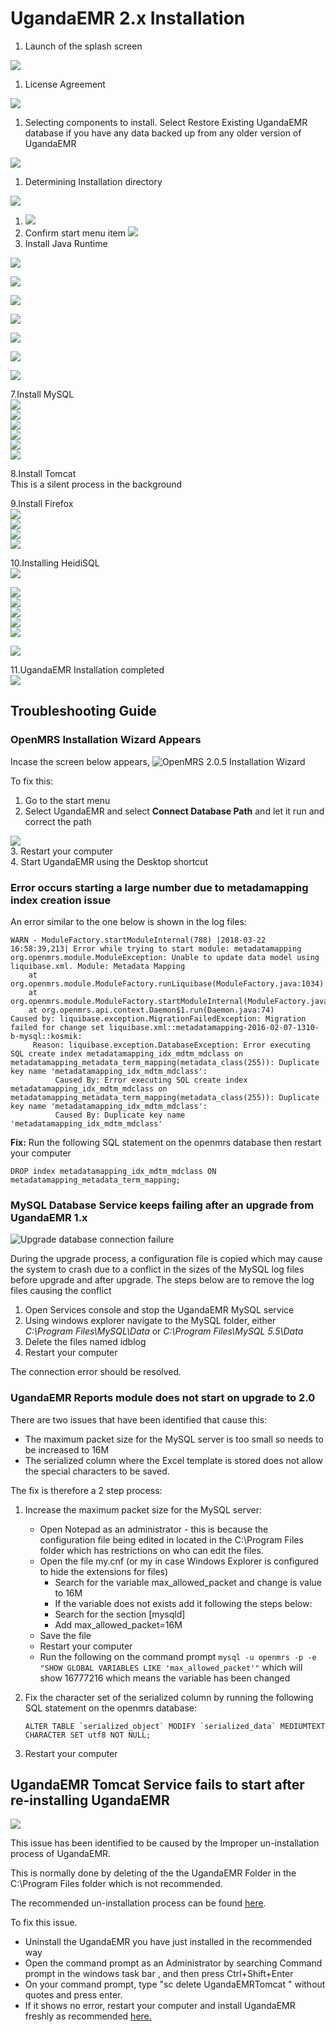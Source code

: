 # UgandaEMR 2.x Installation

1. Launch of the splash screen

![](../.gitbook/assets/splash%20%281%29.jpg)

1. License Agreement

![](../.gitbook/assets/1.2-agreement%20%281%29.jpg)

1. Selecting components to install. Select Restore Existing UgandaEMR database if you have any data backed up from any older version of UgandaEMR

![](../.gitbook/assets/Components%20%281%29.PNG)

1. Determining Installation directory

![](../.gitbook/assets/1.4-location%20%281%29.jpg)

1. ![](../.gitbook/assets/Components.PNG)
2. Confirm start menu item ![](../.gitbook/assets/1.5-shortcut%20%281%29.jpg)
3. Install Java Runtime

![](../.gitbook/assets/2.1-inst-java%20%281%29.jpg)

![](../.gitbook/assets/Java1.1.PNG)

![](../.gitbook/assets/Java2.PNG)

![](../.gitbook/assets/Java3.PNG)

![](../.gitbook/assets/Java4.PNG)

![](../.gitbook/assets/Java5.PNG)

![](../.gitbook/assets/Java6.PNG)

7.Install MySQL  
![](../.gitbook/assets/3.1-mysql-configure%20%281%29.jpg)  
![](../.gitbook/assets/3.2-standard%20%281%29.jpg)  
![](../.gitbook/assets/3.3-comd1%20%281%29.jpg)  
![](../.gitbook/assets/3.4-password-for-root%20%281%29.jpg)  
![](../.gitbook/assets/3.5-execute%20%281%29.jpg)  
![](../.gitbook/assets/3.6-mysql-finished%20%281%29.jpg)

8.Install Tomcat  
This is a silent process in the background

9.Install Firefox  
![](../.gitbook/assets/5.3-fire-fox-inst%20%281%29.jpg)  
![](../.gitbook/assets/5.4-fire-standard%20%281%29.jpg)  
![](../.gitbook/assets/5.5-fire-fox-directory%20%281%29.jpg)  
![](../.gitbook/assets/5.1-fire%20%281%29.jpg)

10.Installing HeidiSQL  
![](../.gitbook/assets/1.1heidisql%20%281%29.PNG)

![](../.gitbook/assets/1.2heidisql%20%281%29.PNG)  
![](../.gitbook/assets/1.3heidisql%20%281%29.PNG)  
![](../.gitbook/assets/1.4heidisql%20%281%29.PNG)  
![](../.gitbook/assets/1.5heidisql%20%281%29.PNG)  
![](../.gitbook/assets/1.6heidisql%20%281%29.PNG)

![](../.gitbook/assets/1.7heidisql%20%281%29.PNG)

11.UgandaEMR Installation completed  
![](../.gitbook/assets/6.0-complete-installation%20%281%29.jpg)

## Troubleshooting Guide

### OpenMRS Installation Wizard Appears

Incase the screen below appears, ![OpenMRS 2.0.5 Installation Wizard](../.gitbook/assets/intital_setup_screen%20%281%29.PNG)

To fix this:

1. Go to the start menu
2. Select UgandaEMR and select **Connect Database Path** and let it run and correct the path

![](../.gitbook/assets/PATH.png)  
3. Restart your computer  
4. Start UgandaEMR using the Desktop shortcut

### Error occurs starting a large number due to metadamapping index creation issue

An error similar to the one below is shown in the log files:

```text
WARN - ModuleFactory.startModuleInternal(788) |2018-03-22 16:58:39,213| Error while trying to start module: metadatamapping
org.openmrs.module.ModuleException: Unable to update data model using liquibase.xml. Module: Metadata Mapping
    at org.openmrs.module.ModuleFactory.runLiquibase(ModuleFactory.java:1034)
    at org.openmrs.module.ModuleFactory.startModuleInternal(ModuleFactory.java:728)
    at org.openmrs.api.context.Daemon$1.run(Daemon.java:74)
Caused by: liquibase.exception.MigrationFailedException: Migration failed for change set liquibase.xml::metadatamapping-2016-02-07-1310-b-mysql::kosmik:
     Reason: liquibase.exception.DatabaseException: Error executing SQL create index metadatamapping_idx_mdtm_mdclass on metadatamapping_metadata_term_mapping(metadata_class(255)): Duplicate key name 'metadatamapping_idx_mdtm_mdclass':
          Caused By: Error executing SQL create index metadatamapping_idx_mdtm_mdclass on metadatamapping_metadata_term_mapping(metadata_class(255)): Duplicate key name 'metadatamapping_idx_mdtm_mdclass':
          Caused By: Duplicate key name 'metadatamapping_idx_mdtm_mdclass'
```

**Fix:** Run the following SQL statement on the openmrs database then restart your computer

```text
DROP index metadatamapping_idx_mdtm_mdclass ON metadatamapping_metadata_term_mapping;
```

### MySQL Database Service keeps failing after an upgrade from UgandaEMR 1.x

![Upgrade database connection failure](../.gitbook/assets/upgrade_database_connection_failure%20%281%29.jpeg)

During the upgrade process, a configuration file is copied which may cause the system to crash due to a conflict in the sizes of the MySQL log files before upgrade and after upgrade. The steps below are to remove the log files causing the conflict

1. Open Services console and stop the UgandaEMR MySQL service 
2. Using windows explorer navigate to the MySQL folder, either _C:\Program Files\MySQL\Data_ or _C:\Program Files\MySQL 5.5\Data_
3. Delete the files named idblog 
4. Restart your computer 

The connection error should be resolved.

### UgandaEMR Reports module does not start on upgrade to 2.0

There are two issues that have been identified that cause this:

* The maximum packet size for the MySQL server is too small so needs to be increased to 16M
* The serialized column where the Excel template is stored does not allow the special characters to be saved.

The fix is therefore a 2 step process:

1. Increase the maximum packet size for the MySQL server:
   * Open Notepad as an administrator - this is because the configuration file being edited in located in the C:\Program Files folder which has restrictions on who can edit the files. 
   * Open the file my.cnf \(or my in case Windows Explorer is configured to hide the extensions for files\)
     * Search for the variable max\_allowed\_packet and change is value to 16M
     * If the variable does not exists add it following the steps below:
     * Search for the section \[mysqld\]
     * Add max\_allowed\_packet=16M
   * Save the file
   * Restart your computer
   * Run the following on the command prompt `mysql -u openmrs -p -e "SHOW GLOBAL VARIABLES LIKE 'max_allowed_packet'"` which will show 16777216 which means the variable has been changed
2. Fix the character set of the serialized column by running the following SQL statement on the openmrs database:

   ```text
   ALTER TABLE `serialized_object` MODIFY `serialized_data` MEDIUMTEXT CHARACTER SET utf8 NOT NULL;
   ```

3. Restart your computer

## UgandaEMR Tomcat Service fails to start after re-installing UgandaEMR

![](../.gitbook/assets/error%202%20tomcat%20service.jpeg)

This issue has been identified to be caused by the Improper un-installation process of UgandaEMR.

This is normally done by deleting of the the UgandaEMR Folder in the C:\Program Files folder which is not recommended.

The recommended un-installation process can be found [here](../uninstalling-ugandaemr/unistallinstalling-ugandaemr-older-versions.md).

To fix this issue.

* Uninstall the UgandaEMR  you have just installed  in the recommended way 
* Open the command prompt as an Administrator by searching Command prompt in the windows task bar , and then press Ctrl+Shift+Enter
* On your command prompt, type "sc delete UgandaEMRTomcat " without quotes and press enter.
* If it shows no error, restart your computer and install UgandaEMR freshly as recommended [here.](ugandaemr-2x-installation.md)

